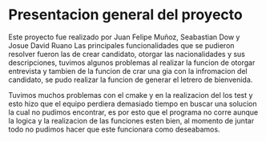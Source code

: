 # Presentacion general del proyecto 
Este proyecto fue realizado por Juan Felipe Muñoz, Seabastian Dow y Josue David Ruano
Las principales funcionalidades que se pudieron resolver fueron las de crear candidato,
otorgar las nacionalidades y sus descripciones, tuvimos algunos problemas al realizar la funcion de otorgar entrevista y tambien 
de la funcion de crar una gia con la infromacion
del candidato, se pudo realizar la funcion de generar el letrero de bienvenida.

Tuvimos muchos problemas con el cmake y en la realizacion del los test y esto hizo que el equipo perdiera demasiado tiempo 
en buscar una solucion la cual no pudimos encontrar, es por esto que el programa no corre 
aunque la logica y la realizacion de las funciones esten bien, al momento de juntar todo no 
pudimos hacer que este funcionara como deseabamos.